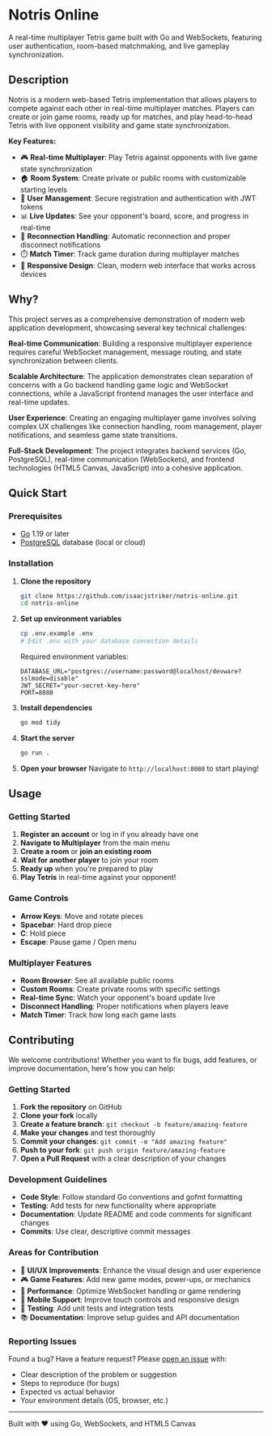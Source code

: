 # Notris Online

A real-time multiplayer Tetris game built with Go and WebSockets, featuring user authentication, room-based matchmaking, and live gameplay synchronization.

## Description

Notris is a modern web-based Tetris implementation that allows players to compete against each other in real-time multiplayer matches. Players can create or join game rooms, ready up for matches, and play head-to-head Tetris with live opponent visibility and game state synchronization.

**Key Features:**
- 🎮 **Real-time Multiplayer**: Play Tetris against opponents with live game state synchronization
- 🏠 **Room System**: Create private or public rooms with customizable starting levels
- 👥 **User Management**: Secure registration and authentication with JWT tokens
- 📊 **Live Updates**: See your opponent's board, score, and progress in real-time
- 🔄 **Reconnection Handling**: Automatic reconnection and proper disconnect notifications
- ⏱️ **Match Timer**: Track game duration during multiplayer matches
- 🎯 **Responsive Design**: Clean, modern web interface that works across devices

## Why?

This project serves as a comprehensive demonstration of modern web application development, showcasing several key technical challenges:

**Real-time Communication**: Building a responsive multiplayer experience requires careful WebSocket management, message routing, and state synchronization between clients.

**Scalable Architecture**: The application demonstrates clean separation of concerns with a Go backend handling game logic and WebSocket connections, while a JavaScript frontend manages the user interface and real-time updates.

**User Experience**: Creating an engaging multiplayer game involves solving complex UX challenges like connection handling, room management, player notifications, and seamless game state transitions.

**Full-Stack Development**: The project integrates backend services (Go, PostgreSQL), real-time communication (WebSockets), and frontend technologies (HTML5 Canvas, JavaScript) into a cohesive application.

## Quick Start

### Prerequisites

- [Go](https://go.dev/doc/install) 1.19 or later
- [PostgreSQL](https://www.postgresql.org/download/) database (local or cloud)

### Installation

1. **Clone the repository**
   ```bash
   git clone https://github.com/isaacjstriker/notris-online.git
   cd notris-online
   ```

2. **Set up environment variables**
   ```bash
   cp .env.example .env
   # Edit .env with your database connection details
   ```
   
   Required environment variables:
   ```env
   DATABASE_URL="postgres://username:password@localhost/devware?sslmode=disable"
   JWT_SECRET="your-secret-key-here"
   PORT=8080
   ```

3. **Install dependencies**
   ```bash
   go mod tidy
   ```

4. **Start the server**
   ```bash
   go run .
   ```

5. **Open your browser**
   Navigate to `http://localhost:8080` to start playing!

## Usage

### Getting Started
1. **Register an account** or log in if you already have one
2. **Navigate to Multiplayer** from the main menu
3. **Create a room** or **join an existing room**
4. **Wait for another player** to join your room
5. **Ready up** when you're prepared to play
6. **Play Tetris** in real-time against your opponent!

### Game Controls
- **Arrow Keys**: Move and rotate pieces
- **Spacebar**: Hard drop piece
- **C**: Hold piece
- **Escape**: Pause game / Open menu

### Multiplayer Features
- **Room Browser**: See all available public rooms
- **Custom Rooms**: Create private rooms with specific settings
- **Real-time Sync**: Watch your opponent's board update live
- **Disconnect Handling**: Proper notifications when players leave
- **Match Timer**: Track how long each game lasts

## Contributing

We welcome contributions! Whether you want to fix bugs, add features, or improve documentation, here's how you can help:

### Getting Started
1. **Fork the repository** on GitHub
2. **Clone your fork** locally
3. **Create a feature branch**: `git checkout -b feature/amazing-feature`
4. **Make your changes** and test thoroughly
5. **Commit your changes**: `git commit -m "Add amazing feature"`
6. **Push to your fork**: `git push origin feature/amazing-feature`
7. **Open a Pull Request** with a clear description of your changes

### Development Guidelines
- **Code Style**: Follow standard Go conventions and gofmt formatting
- **Testing**: Add tests for new functionality where appropriate
- **Documentation**: Update README and code comments for significant changes
- **Commits**: Use clear, descriptive commit messages

### Areas for Contribution
- 🎨 **UI/UX Improvements**: Enhance the visual design and user experience
- 🎮 **Game Features**: Add new game modes, power-ups, or mechanics
- 🔧 **Performance**: Optimize WebSocket handling or game rendering
- 📱 **Mobile Support**: Improve touch controls and responsive design
- 🧪 **Testing**: Add unit tests and integration tests
- 📚 **Documentation**: Improve setup guides and API documentation

### Reporting Issues
Found a bug? Have a feature request? Please [open an issue](https://github.com/isaacjstriker/notris-online/issues) with:
- Clear description of the problem or suggestion
- Steps to reproduce (for bugs)
- Expected vs actual behavior
- Your environment details (OS, browser, etc.)

---

Built with ❤️ using Go, WebSockets, and HTML5 Canvas
